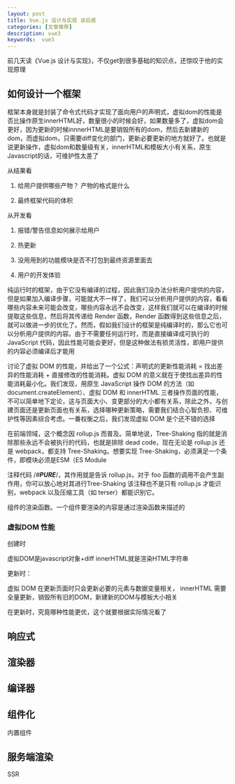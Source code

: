 ```yaml
---
layout: post
title: Vue.js 设计与实现 读后感
categories: [文章推荐]
description: vue3
keywords:  vue3
---
```


前几天读《Vue.js 设计与实现》，不仅get到很多基础的知识点，还惊叹于他的实现原理

## 如何设计一个框架
框架本身就是封装了命令式代码才实现了面向用户的声明式，虚拟dom的性能是否比操作原生innerHTML好，数量很小的时候会好，如果数量多了，虚拟dom会更好，因为更新的时候innnerHTML是要销毁所有的dom，然后去新建新的dom，而虚拟dom，只需要diff变化的部门，更新必要更新的地方就好了。也就是说更新操作，虚拟dom和数量级有关，innerHTML和模板大小有关系，原生Javascript的话，可维护性太差了


从结果看

1. 给用户提供哪些产物？ 产物的格式是什么

2. 最终框架代码的体积

从开发看

1. 报错/警告信息如何展示给用户

2. 热更新

3. 没用用到的功能模块是否不打包到最终资源里面去

4. 用户的开发体验

纯运行时的框架，由于它没有编译的过程，因此我们没办法分析用户提供的内容，但是如果加入编译步骤，可能就大不一样了，我们可以分析用户提供的内容，看看哪些内容未来可能会改变，哪些内容永远不会改变，这样我们就可以在编译的时候提取这些信息，然后将其传递给 Render 函数，Render 函数得到这些信息之后，就可以做进一步的优化了。然而，假如我们设计的框架是纯编译时的，那么它也可以分析用户提供的内容。由于不需要任何运行时，而是直接编译成可执行的JavaScript 代码，因此性能可能会更好，但是这种做法有损灵活性，即用户提供的内容必须编译后才能用

讨论了虚拟 DOM 的性能，并给出了一个公式：声明式的更新性能消耗 = 找出差异的性能消耗 + 直接修改的性能消耗。虚拟 DOM 的意义就在于使找出差异的性能消耗最小化。我们发现，用原生 JavaScript 操作 DOM 的方法（如document.createElement）、虚拟 DOM 和 innerHTML 三者操作页面的性能，不可以简单地下定论，这与页面大小、变更部分的大小都有关系，除此之外，与创建页面还是更新页面也有关系，选择哪种更新策略，需要我们结合心智负担、可维护性等因素综合考虑。一番权衡之后，我们发现虚拟 DOM 是个还不错的选择

在前端领域，这个概念因 rollup.js 而普及。简单地说，Tree-Shaking 指的就是消除那些永远不会被执行的代码，也就是排除 dead code，现在无论是 rollup.js 还是 webpack，都支持 Tree-Shaking。想要实现 Tree-Shaking，必须满足一个条件，即模块必须是ESM（ES Module

注释代码 /*#__PURE__*/，其作用就是告诉 rollup.js，对于 foo 函数的调用不会产生副作用，你可以放心地对其进行Tree-Shaking
该注释也不是只有 rollup.js 才能识别，webpack 以及压缩工具（如 terser）都能识别它。

组件的渲染函数。一个组件要渲染的内容是通过渲染函数来描述的



### 虚拟DOM 性能
创建时

虚拟DOM是javascript对象+diff
innerHTML就是渲染HTML字符串

更新时：

虚拟 DOM 在更新页面时只会更新必要的元素与数据变量相关，
innerHTML 需要全量更新，销毁所有旧的DOM，新建新的DOM与模板大小相关

在更新时，究竟哪种性能更优，这个就要根据实际情况看了

## 响应式
## 渲染器
## 编译器
## 组件化
内置组件
## 服务端渲染
SSR